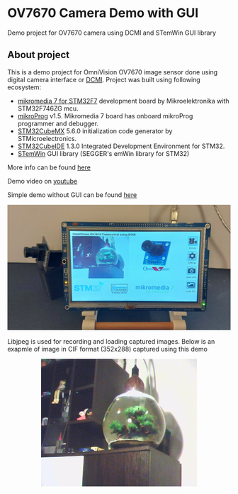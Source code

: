 # OV7670 Camera Demo with GUI
 Demo project for OV7670 camera using DCMI and STemWin GUI library
## About project
This is a demo project for OmniVision OV7670 image sensor done using digital camera interface or [DCMI](https://www.st.com/resource/en/application_note/an5020-digital-camera-interface-dcmi-on-stm32-mcus-stmicroelectronics.pdf). Project was built using following ecosystem:

 - [mikromedia 7 for STM32F7](https://www.mikroe.com/mikromedia-7-stm32f7) development board by Mikroelektronika with STM32F746ZG mcu.
 - [mikroProg](https://www.mikroe.com/mikroprog-stm32) v1.5. Mikromedia 7 board has onboard mikroProg programmer and debugger.
 - [STM32CubeMX](https://www.st.com/en/development-tools/stm32cubemx.html?sc=stm32cubemx) 5.6.0 initialization code generator by STMicroelectronics.
 - [STM32CubeIDE](https://www.st.com/en/development-tools/stm32cubeide.html) 1.3.0 Integrated Development Environment for STM32.
 - [STemWin](https://www.st.com/en/embedded-software/stemwin.html) GUI library (SEGGER's emWin library for STM32)

More info can be found [here](https://www.optolab.ftn.uns.ac.rs/index.php/education/project-base/283-ov7670-camera-demo)

Demo video on [youtube](https://www.youtube.com/watch?v=5b7or2_Q1HU) 

Simple demo without GUI can be found [here](https://github.com/OptoLAB/OV7670-Camera-Demo)

<p align="center">
<img src="https://github.com/OptoLAB/OV7670-Camera-Demo-with-GUI/blob/main/img/photo.jpg" width="600"/>
</p>

Libjpeg is used for recording and loading captured images. Below is an exapmle of image in CIF format (352x288) captured using this demo 

<p align="center">
<img src="https://github.com/OptoLAB/OV7670-Camera-Demo-with-GUI/blob/main/img/capture.JPG" width="352"/>
</p>
